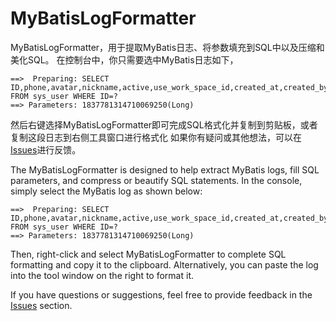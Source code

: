 #  MyBatisLogFormatter
<!-- Plugin description -->
MyBatisLogFormatter，用于提取MyBatis日志、将参数填充到SQL中以及压缩和美化SQL。
在控制台中，你只需要选中MyBatis日志如下，
```
==>  Preparing: SELECT ID,phone,avatar,nickname,active,use_work_space_id,created_at,created_by,updated_at,updated_by FROM sys_user WHERE ID=?
==> Parameters: 1837781314710069250(Long)
```
然后右键选择MyBatisLogFormatter即可完成SQL格式化并复制到剪贴板，或者复制这段日志到右侧工具窗口进行格式化
如果你有疑问或其他想法，可以在[Issues](https://github.com/Alan-Echo/MyBatisLogFormatter/issues)进行反馈。

The MyBatisLogFormatter is designed to help extract MyBatis logs, fill SQL parameters, and compress or beautify SQL statements.
In the console, simply select the MyBatis log as shown below:
```
==>  Preparing: SELECT ID,phone,avatar,nickname,active,use_work_space_id,created_at,created_by,updated_at,updated_by FROM sys_user WHERE ID=?
==> Parameters: 1837781314710069250(Long)
```
Then, right-click and select MyBatisLogFormatter to complete SQL formatting and copy it to the clipboard. Alternatively, you can paste the log into the tool window on the right to format it.

If you have questions or suggestions, feel free to provide feedback in the [Issues](https://github.com/Alan-Echo/MyBatisLogFormatter/issues) section.
<!-- Plugin description end -->